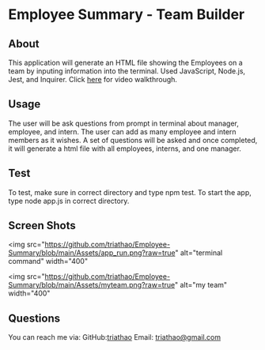 # Employee Summary - Team Builder

## About
This application will generate an HTML file showing the Employees on a team by inputing information into the terminal. Used JavaScript, Node.js, Jest, and Inquirer. Click <a href="https://www.youtube.com/watch?v=bw4tChigiGA&t=8s">here</a> for video walkthrough.

## Usage
The user will be ask questions from prompt in terminal about manager, employee, and intern. The user can add as many employee and intern members as it wishes. A set of questions will be asked and once completed, it will generate a html file with all employees, interns, and one manager.

## Test
To test, make sure in correct directory and type npm test.
To start the app, type node app.js in correct directory.

## Screen Shots
<img src="https://github.com/triathao/Employee-Summary/blob/main/Assets/app_run.png?raw=true" alt="terminal command" width="400"

<img src="https://github.com/triathao/Employee-Summary/blob/main/Assets/myteam.png?raw=true" alt="my team" width="400"


## Questions
You can reach me via:
GitHub:<a href="https://github.com/triathao">triathao</a>
Email: triathao@gmail.com

